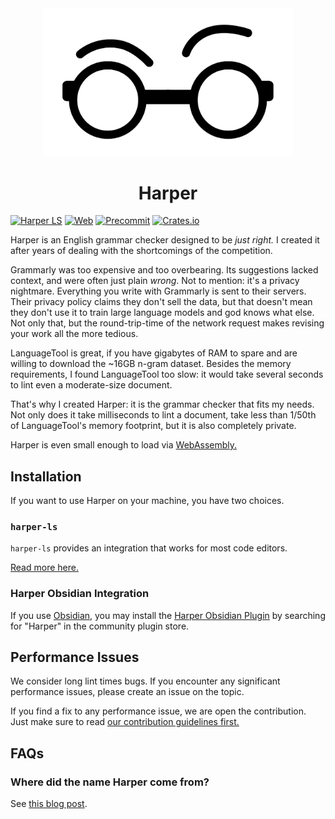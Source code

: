 <div id="header" align="center">
    <img src="logo.svg" width="400px" />
    <h1>Harper</h1>
</div>

[![Harper LS](https://github.com/elijah-potter/harper/actions/workflows/build_harper_ls.yml/badge.svg)](https://github.com/elijah-potter/harper/actions/workflows/build_harper_ls.yml)
[![Web](https://github.com/elijah-potter/harper/actions/workflows/build_web.yml/badge.svg)](https://github.com/elijah-potter/harper/actions/workflows/build_web.yml)
[![Precommit](https://github.com/elijah-potter/harper/actions/workflows/precommit.yml/badge.svg)](https://github.com/elijah-potter/harper/actions/workflows/precommit.yml)
[![Crates.io](https://img.shields.io/crates/v/harper-ls)](https://crates.io/crates/harper-ls)

Harper is an English grammar checker designed to be _just right._
I created it after years of dealing with the shortcomings of the competition.

Grammarly was too expensive and too overbearing. 
Its suggestions lacked context, and were often just plain _wrong_.
Not to mention: it's a privacy nightmare.
Everything you write with Grammarly is sent to their servers.
Their privacy policy claims they don't sell the data, but that doesn't mean they don't use it to train large language models and god knows what else.
Not only that, but the round-trip-time of the network request makes revising your work all the more tedious.

LanguageTool is great, if you have gigabytes of RAM to spare and are willing to download the ~16GB n-gram dataset.
Besides the memory requirements, I found LanguageTool too slow: it would take several seconds to lint even a moderate-size document.

That's why I created Harper: it is the grammar checker that fits my needs.
Not only does it take milliseconds to lint a document, take less than 1/50th of LanguageTool's memory footprint, 
but it is also completely private.

Harper is even small enough to load via [WebAssembly.](https://writewithharper.com)

## Installation

If you want to use Harper on your machine, you have two choices.

### `harper-ls`

`harper-ls` provides an integration that works for most code editors. 

[Read more here.](./harper-ls/README.md)

### Harper Obsidian Integration

If you use [Obsidian](https://obsidian.md/), you may install the [Harper Obsidian Plugin](https://github.com/elijah-potter/harper-obsidian-plugin) by searching for "Harper" in the community plugin store.

## Performance Issues

We consider long lint times bugs.
If you encounter any significant performance issues, please create an issue on the topic.

If you find a fix to any performance issue, we are open the contribution.
Just make sure to read [our contribution guidelines first.](https://github.com/elijah-potter/harper/blob/master/CONTRIBUTING.md)

## FAQs

### Where did the name Harper come from?

See [this blog post](https://elijahpotter.dev/articles/naming_harper).
